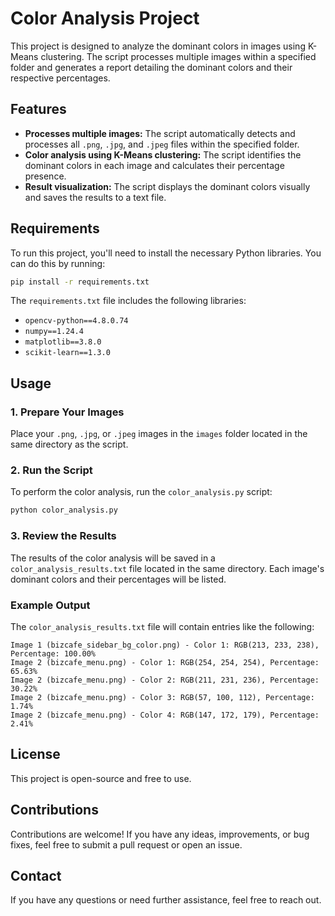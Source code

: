 # Color Analysis Project

This project is designed to analyze the dominant colors in images using K-Means clustering. The script processes multiple images within a specified folder and generates a report detailing the dominant colors and their respective percentages.

## Features

- **Processes multiple images:** The script automatically detects and processes all `.png`, `.jpg`, and `.jpeg` files within the specified folder.
- **Color analysis using K-Means clustering:** The script identifies the dominant colors in each image and calculates their percentage presence.
- **Result visualization:** The script displays the dominant colors visually and saves the results to a text file.

## Requirements

To run this project, you'll need to install the necessary Python libraries. You can do this by running:

```bash
pip install -r requirements.txt
```

The `requirements.txt` file includes the following libraries:

- `opencv-python==4.8.0.74`
- `numpy==1.24.4`
- `matplotlib==3.8.0`
- `scikit-learn==1.3.0`

## Usage

### 1. Prepare Your Images

Place your `.png`, `.jpg`, or `.jpeg` images in the `images` folder located in the same directory as the script.

### 2. Run the Script

To perform the color analysis, run the `color_analysis.py` script:

```bash
python color_analysis.py
```

### 3. Review the Results

The results of the color analysis will be saved in a `color_analysis_results.txt` file located in the same directory. Each image's dominant colors and their percentages will be listed.

### Example Output

The `color_analysis_results.txt` file will contain entries like the following:

```
Image 1 (bizcafe_sidebar_bg_color.png) - Color 1: RGB(213, 233, 238), Percentage: 100.00%
Image 2 (bizcafe_menu.png) - Color 1: RGB(254, 254, 254), Percentage: 65.63%
Image 2 (bizcafe_menu.png) - Color 2: RGB(211, 231, 236), Percentage: 30.22%
Image 2 (bizcafe_menu.png) - Color 3: RGB(57, 100, 112), Percentage: 1.74%
Image 2 (bizcafe_menu.png) - Color 4: RGB(147, 172, 179), Percentage: 2.41%
```

## License

This project is open-source and free to use.

## Contributions

Contributions are welcome! If you have any ideas, improvements, or bug fixes, feel free to submit a pull request or open an issue.

## Contact

If you have any questions or need further assistance, feel free to reach out.
